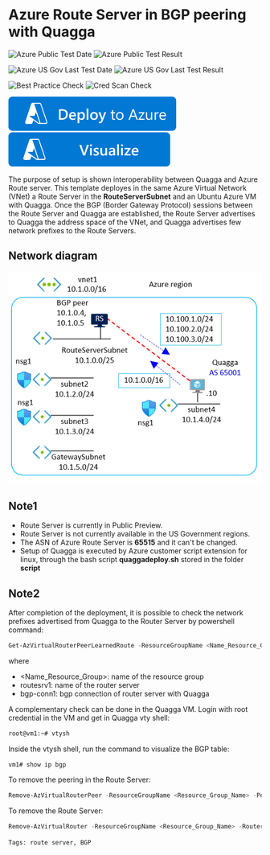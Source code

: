 # Azure Route Server in BGP peering with Quagga

![Azure Public Test Date](https://azurequickstartsservice.blob.core.windows.net/badges/quickstarts/microsoft.network/route-server-quagga/PublicLastTestDate.svg)
![Azure Public Test Result](https://azurequickstartsservice.blob.core.windows.net/badges/quickstarts/microsoft.network/route-server-quagga/PublicDeployment.svg)

![Azure US Gov Last Test Date](https://azurequickstartsservice.blob.core.windows.net/badges/quickstarts/microsoft.network/route-server-quagga/FairfaxLastTestDate.svg)
![Azure US Gov Last Test Result](https://azurequickstartsservice.blob.core.windows.net/badges/quickstarts/microsoft.network/route-server-quagga/FairfaxDeployment.svg)

![Best Practice Check](https://azurequickstartsservice.blob.core.windows.net/badges/quickstarts/microsoft.network/route-server-quagga/BestPracticeResult.svg)
![Cred Scan Check](https://azurequickstartsservice.blob.core.windows.net/badges/quickstarts/microsoft.network/route-server-quagga/CredScanResult.svg)

[![Deploy To Azure](https://raw.githubusercontent.com/Azure/azure-quickstart-templates/master/1-CONTRIBUTION-GUIDE/images/deploytoazure.svg?sanitize=true)](https://portal.azure.com/#create/Microsoft.Template/uri/https%3A%2F%2Fraw.githubusercontent.com%2FAzure%2Fazure-quickstart-templates%2Fmaster%2Fquickstarts%2Fmicrosoft.network%2Froute-server-quagga%2Fazuredeploy.json)  [![Visualize](https://raw.githubusercontent.com/Azure/azure-quickstart-templates/master/1-CONTRIBUTION-GUIDE/images/visualizebutton.svg?sanitize=true)](http://armviz.io/#/?load=https%3A%2F%2Fraw.githubusercontent.com%2FAzure%2Fazure-quickstart-templates%2Fmaster%2Fquickstarts%2Fmicrosoft.network%2Froute-server-quagga%2Fazuredeploy.json)


The purpose of setup is shown interoperability between Quagga and Azure Route server. This template deployes in the same Azure Virtual Network (VNet) a Route Server in the **RouteServerSubnet** and an Ubuntu Azure VM with Quagga. Once the BGP (Border Gateway Protocol) sessions between the Route Server and Quagga are established, the Route Server advertises to Quagga the address space of the VNet, and Quagga advertises few network prefixes to the Route Servers. 


## Network diagram

[![1]][1]


## Note1
- Route Server is currently in Public Preview.
- Route Server is not currently available in the US Government regions.
- The ASN of Azure Route Server is **65515** and it can't be changed.
- Setup of Quagga is executed by Azure customer script extension for linux, through the bash script **quaggadeploy.sh** stored in the folder **script**

## Note2
After completion of the deployment, it is possible to check the network prefixes advertised from Quagga to the Router Server by powershell command:

```powershell
Get-AzVirtualRouterPeerLearnedRoute -ResourceGroupName <Name_Resource_Group> -VirtualRouterName routesrv1 -PeerName bgp-conn1 | ft
``` 
where
- <Name_Resource_Group>: name of the resource group
- routesrv1: name of the router server
- bgp-conn1: bgp connection of router server with Quagga

A complementary check can be done in the Quagga VM. Login with root credential in the VM and get in Quagga vty shell:
```bash
root@vm1:~# vtysh
```

Inside the vtysh shell, run the command to visualize the BGP table:
```
vm1# show ip bgp
```

To remove the peering in the Route Server:
```powershell
Remove-AzVirtualRouterPeer -ResourceGroupName <Resource_Group_Name> -PeerName <BGP_Connection_Name> -VirtualRouterName <Route_Server_Name>
```

To remove the Route Server:
```powershell
Remove-AzVirtualRouter -ResourceGroupName <Resource_Group_Name> -RouterName <Route_Server_Name>
```

`Tags: route server, BGP`

<!--Image References-->

[1]: ./images/1.png "network diagram"

<!--Link References-->


